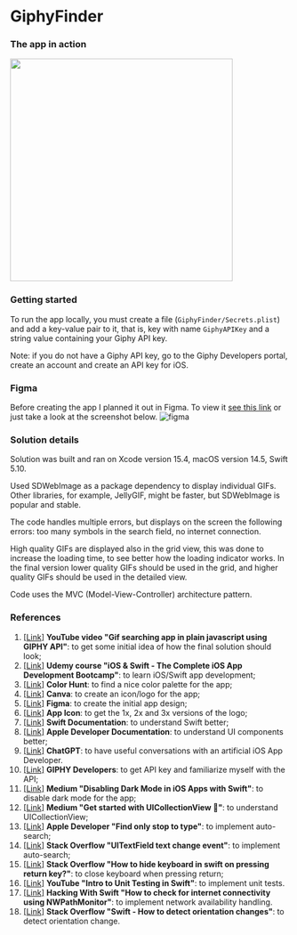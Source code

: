 # GiphyFinder

### The app in action
<img src="https://github.com/user-attachments/assets/a855dca1-782f-4208-8c46-c33020b9f694" height="400"/>

### Getting started

To run the app locally, you must create a file (`GiphyFinder/Secrets.plist`) and add a
key-value pair to it, that is, key with name `GiphyAPIKey` and a string value containing
your Giphy API key.

Note: if you do not have a Giphy API key, go to the Giphy Developers portal, create an
account and create an API key for iOS.

### Figma
Before creating the app I planned it out in Figma. To view it [see this link](https://www.figma.com/design/6qbZBGtM3tsyMn0tQPS7VJ/GiphyFinder-by-Patricia)
or just take a look at the screenshot below.
![figma](https://github.com/user-attachments/assets/ed4a680f-10ee-4fc0-95dd-9ad57d5b8fe4)

### Solution details
Solution was built and ran on Xcode version 15.4, macOS version 14.5, Swift 5.10.

Used SDWebImage as a package dependency to display individual GIFs. Other libraries, for
example, JellyGIF, might be faster, but SDWebImage is popular and stable.

The code handles multiple errors, but displays on the screen the following errors: too
many symbols in the search field, no internet connection.

High quality GIFs are displayed also in the grid view, this was done to increase the
loading time, to see better how the loading indicator works. In the final version lower
quality GIFs should be used in the grid, and higher quality GIFs should be used in the
detailed view.

Code uses the MVC (Model-View-Controller) architecture pattern.

### References
1. [[Link]](https://www.youtube.com/watch?v=x9Vy-wmtYic) **YouTube video "Gif searching app in plain javascript using GIPHY API"**: to get some initial idea of how the final solution should look;
2. [[Link]](https://www.udemy.com/course/ios-13-app-development-bootcamp/) **Udemy course "iOS & Swift - The Complete iOS App Development Bootcamp"**: to learn iOS/Swift app development;
3. [[Link]](https://colorhunt.co/palette/f9f5f6f8e8eefdcedff2bed1) **Color Hunt**: to find a nice color palette for the app;
4. [[Link]](https://www.canva.com/) **Canva**: to create an icon/logo for the app;
5. [[Link]](https://figma.com/) **Figma**: to create the initial app design;
6. [[Link]](https://www.appicon.co/) **App Icon**: to get the 1x, 2x and 3x versions of the logo;
7. [[Link]](https://www.swift.org/documentation/) **Swift Documentation**: to understand Swift better;
8. [[Link]](https://developer.apple.com/documentation) **Apple Developer Documentation**: to understand UI components better;
9. [[Link]](https://chatgpt.com/) **ChatGPT**: to have useful conversations with an artificial iOS App Developer.
10. [[Link]](https://developers.giphy.com/) **GIPHY Developers**: to get API key and familiarize myself with the API;
11. [[Link]](https://vikramios.medium.com/disabling-dark-mode-in-ios-da0205344a1a) **Medium "Disabling Dark Mode in iOS Apps with Swift"**: to disable dark mode for the app;
12. [[Link]](https://iremkaraoglu.medium.com/get-started-with-uicollectionview-3e744b78ed7f) **Medium "Get started with UICollectionView 🍏"**: to understand UICollectionView;
13. [[Link]](https://developer.apple.com/forums/thread/16233) **Apple Developer "Find only stop to type"**: to implement auto-search;
14. [[Link]](https://stackoverflow.com/questions/7010547/uitextfield-text-change-event) **Stack Overflow "UITextField text change event"**: to implement auto-search;
15. [[Link]](https://stackoverflow.com/questions/24180954/how-to-hide-keyboard-in-swift-on-pressing-return-key) **Stack Overflow "How to hide keyboard in swift on pressing return key?"**: to close keyboard when pressing return;
16. [[Link]](https://www.youtube.com/watch?v=opkU2UuPk0A) **YouTube "Intro to Unit Testing in Swift"**: to implement unit tests.
17. [[Link]](https://www.hackingwithswift.com/example-code/networking/how-to-check-for-internet-connectivity-using-nwpathmonitor) **Hacking With Swift "How to check for internet connectivity using NWPathMonitor"**: to implement network availability handling.
18. [[Link]](https://stackoverflow.com/questions/38894031/swift-how-to-detect-orientation-changes) **Stack Overflow "Swift - How to detect orientation changes"**: to detect orientation change.
